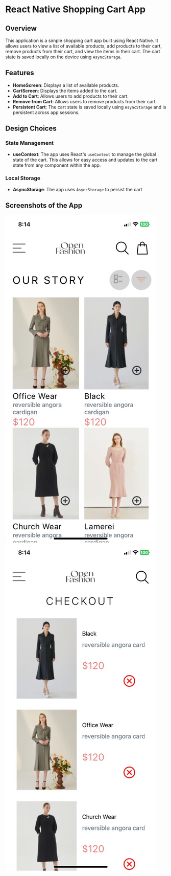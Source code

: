 # React Native Shopping Cart App

## Overview

This application is a simple shopping cart app built using React Native. It allows users to view a list of available products, add products to their cart, remove products from their cart, and view the items in their cart. The cart state is saved locally on the device using `AsyncStorage`.

## Features

- **HomeScreen**: Displays a list of available products.
- **CartScreen**: Displays the items added to the cart.
- **Add to Cart**: Allows users to add products to their cart.
- **Remove from Cart**: Allows users to remove products from their cart.
- **Persistent Cart**: The cart state is saved locally using `AsyncStorage` and is persistent across app sessions.

## Design Choices

### State Management

- **useContext**: The app uses React's `useContext` to manage the global state of the cart. This allows for easy access and updates to the cart state from any component within the app.

### Local Storage

- **AsyncStorage**: The app uses `AsyncStorage` to persist the cart

## Screenshots of the App

![Home Page](Eclat/assets/Screenshot1.jpg)
![Cart Page](Eclat/assets/Screenshot2.jpg)